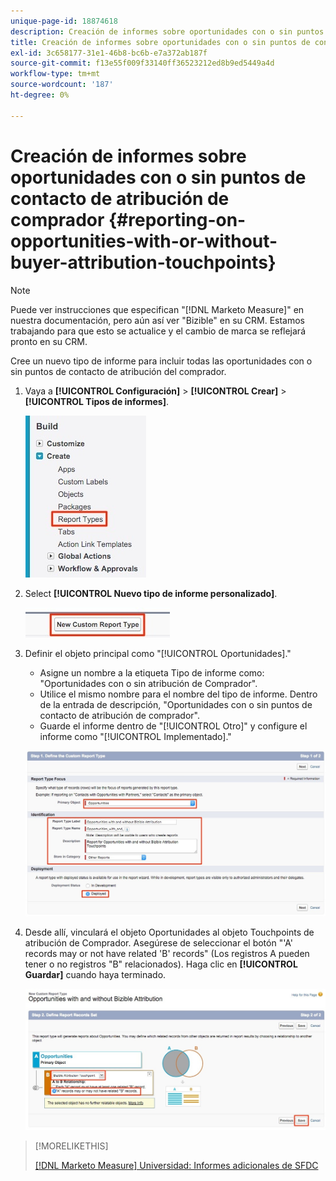 ```yaml
---
unique-page-id: 18874618
description: Creación de informes sobre oportunidades con o sin puntos de contacto de atribución de comprador - [!DNL Marketo Measure] - Documentación del producto
title: Creación de informes sobre oportunidades con o sin puntos de contacto de atribución de comprador
exl-id: 3c658177-31e1-46b8-bc6b-e7a372ab187f
source-git-commit: f13e55f009f33140ff36523212ed8b9ed5449a4d
workflow-type: tm+mt
source-wordcount: '187'
ht-degree: 0%

---
```


# Creación de informes sobre oportunidades con o sin puntos de contacto de atribución de comprador {#reporting-on-opportunities-with-or-without-buyer-attribution-touchpoints}

>[!NOTE]
>
>Puede ver instrucciones que especifican &quot;[!DNL Marketo Measure]&quot; en nuestra documentación, pero aún así ver &quot;Bizible&quot; en su CRM. Estamos trabajando para que esto se actualice y el cambio de marca se reflejará pronto en su CRM.

Cree un nuevo tipo de informe para incluir todas las oportunidades con o sin puntos de contacto de atribución del comprador.

1. Vaya a **[!UICONTROL Configuración]** > **[!UICONTROL Crear]** > **[!UICONTROL Tipos de informes]**.

   ![](assets/1-1.jpg)

1. Select **[!UICONTROL Nuevo tipo de informe personalizado]**.

   ![](assets/2-1.jpg)

1. Definir el objeto principal como &quot;[!UICONTROL Oportunidades].&quot;

   * Asigne un nombre a la etiqueta Tipo de informe como: &quot;Oportunidades con o sin atribución de Comprador&quot;.
   * Utilice el mismo nombre para el nombre del tipo de informe. Dentro de la entrada de descripción, &quot;Oportunidades con o sin puntos de contacto de atribución de comprador&quot;.
   * Guarde el informe dentro de &quot;[!UICONTROL Otro]&quot; y configure el informe como &quot;[!UICONTROL Implementado].&quot;

   ![](assets/3-1.jpg)

1. Desde allí, vinculará el objeto Oportunidades al objeto Touchpoints de atribución de Comprador. Asegúrese de seleccionar el botón &quot;&#39;A&#39; records may or not have related &#39;B&#39; records&quot; (Los registros A pueden tener o no registros &quot;B&quot; relacionados). Haga clic en **[!UICONTROL Guardar]** cuando haya terminado.

   ![](assets/4-1.jpg)

>[!MORELIKETHIS]
>
>[[!DNL Marketo Measure] Universidad: Informes adicionales de SFDC](https://universityonline.marketo.com/courses/bizible-fundamentals-bizible-102/#/page/5c5cb68dfb384d0c9fb96cd0)
